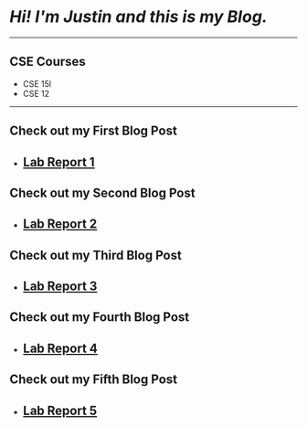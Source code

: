 # _Hi! I'm Justin and this is my Blog._

---

## CSE Courses

- CSE 15l
- CSE 12

---

## Check out my First Blog Post

- ## [Lab Report 1](https://jusinucsd26.github.io/cse15l-lab-reports/lab-report-1-week-2.html)

## Check out my Second Blog Post

- ## [Lab Report 2](https://jusinucsd26.github.io/cse15l-lab-reports/lab-report-2-week-4.html)

## Check out my Third Blog Post

- ## [Lab Report 3](https://jusinucsd26.github.io/cse15l-lab-reports/lab-report-3-week-6.html)

## Check out my Fourth Blog Post

- ## [Lab Report 4](https://jusinucsd26.github.io/cse15l-lab-reports/lab-report-4-week-8.html)

## Check out my Fifth Blog Post

- ## [Lab Report 5](https://jusinucsd26.github.io/cse15l-lab-reports/lab-report-5-week-10.html)
